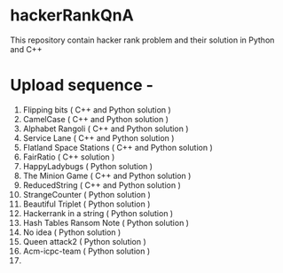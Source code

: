 # hackerRankQnA
This repository contain hacker rank problem and their solution in Python and C++ 


# Upload sequence -
  01. Flipping bits            ( C++ and Python solution )
  02. CamelCase                ( C++ and Python solution )
  03. Alphabet Rangoli         ( C++ and Python solution )
  04. Service Lane             ( C++ and Python solution )
  05. Flatland Space Stations  ( C++ and Python solution )
  06. FairRatio                ( C++ solution )
  07. HappyLadybugs            ( Python solution )
  08. The Minion Game          ( C++ and Python solution )
  09. ReducedString            ( C++ and Python solution )
  10. StrangeCounter           ( Python solution )
  11. Beautiful Triplet        ( Python solution )
  12. Hackerrank in a string   ( Python solution )
  13. Hash Tables Ransom Note  ( Python solution )
  14. No idea                  ( Python solution )
  15. Queen attack2            ( Python solution )
  16. Acm-icpc-team            ( Python solution )
  17. 
